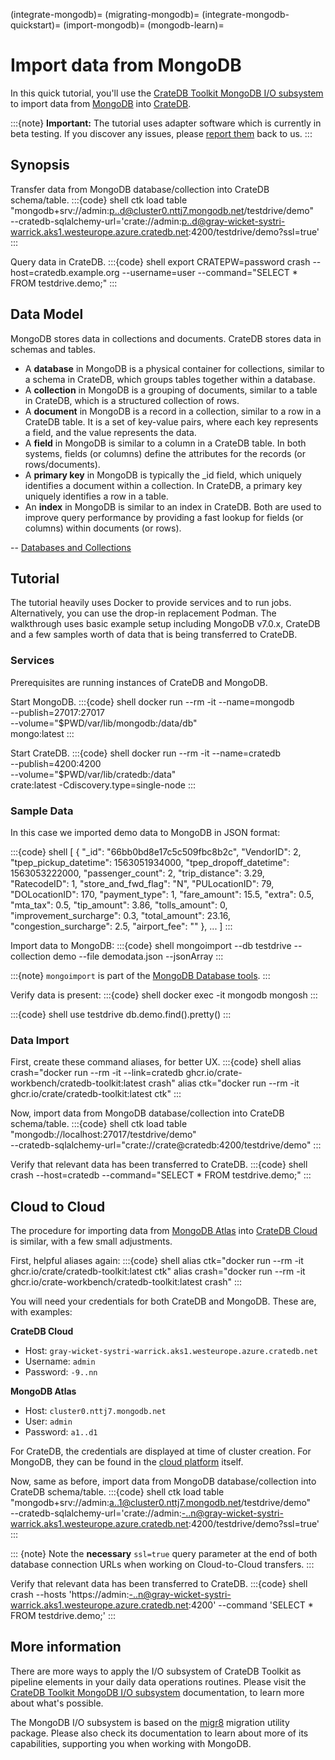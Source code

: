 (integrate-mongodb)=
(migrating-mongodb)=
(integrate-mongodb-quickstart)=
(import-mongodb)=
(mongodb-learn)=

# Import data from MongoDB

In this quick tutorial, you'll use the [CrateDB Toolkit MongoDB I/O subsystem]
to import data from [MongoDB] into [CrateDB].

:::{note}
**Important:** The tutorial uses adapter software which is currently in beta testing.
If you discover any issues, please [report them] back to us.
:::

## Synopsis
Transfer data from MongoDB database/collection into CrateDB schema/table.
:::{code} shell
ctk load table \
  "mongodb+srv://admin:p..d@cluster0.nttj7.mongodb.net/testdrive/demo" \
  --cratedb-sqlalchemy-url='crate://admin:p..d@gray-wicket-systri-warrick.aks1.westeurope.azure.cratedb.net:4200/testdrive/demo?ssl=true'
:::

Query data in CrateDB.
:::{code} shell
export CRATEPW=password
crash --host=cratedb.example.org --username=user --command="SELECT * FROM testdrive.demo;"
:::

## Data Model

MongoDB stores data in collections and documents. CrateDB stores
data in schemas and tables.

- A **database** in MongoDB is a physical container for collections, similar 
  to a schema in CrateDB, which groups tables together within a database.
- A **collection** in MongoDB is a grouping of documents, similar to a table 
  in CrateDB, which is a structured collection of rows.
- A **document** in MongoDB is a record in a collection, similar to a row in 
  a CrateDB table. It is a set of key-value pairs, where each key represents
  a field, and the value represents the data.
- A **field** in MongoDB is similar to a column in a CrateDB table. In both
  systems, fields (or columns) define the attributes for the records
  (or rows/documents).
- A **primary key** in MongoDB is typically the _id field, which uniquely 
  identifies a document within a collection. In CrateDB, a primary key 
  uniquely identifies a row in a table.
- An **index** in MongoDB is similar to an index in CrateDB. Both are used to
  improve query performance by providing a fast lookup for fields (or columns)
  within documents (or rows).

-- [Databases and Collections]

## Tutorial

The tutorial heavily uses Docker to provide services and to run jobs.
Alternatively, you can use the drop-in replacement Podman.
The walkthrough uses basic example setup including MongoDB v7.0.x, CrateDB
and a few samples worth of data that is being transferred to CrateDB.

### Services

Prerequisites are running instances of CrateDB and MongoDB.

Start MongoDB.
:::{code} shell
docker run --rm -it --name=mongodb \
  --publish=27017:27017 \
  --volume="$PWD/var/lib/mongodb:/data/db" \
  mongo:latest
:::

Start CrateDB.
:::{code} shell
docker run --rm -it --name=cratedb \
  --publish=4200:4200 \
  --volume="$PWD/var/lib/cratedb:/data" \
  crate:latest -Cdiscovery.type=single-node
:::

### Sample Data

In this case we imported demo data to MongoDB in JSON format:

:::{code} shell
  [
      {
          "_id": "66bb0bd8e17c5c509fbc8b2c",
          "VendorID": 2,
          "tpep_pickup_datetime": 1563051934000,
          "tpep_dropoff_datetime": 1563053222000,
          "passenger_count": 2,
          "trip_distance": 3.29,
          "RatecodeID": 1,
          "store_and_fwd_flag": "N",
          "PULocationID": 79,
          "DOLocationID": 170,
          "payment_type": 1,
          "fare_amount": 15.5,
          "extra": 0.5,
          "mta_tax": 0.5,
          "tip_amount": 3.86,
          "tolls_amount": 0,
          "improvement_surcharge": 0.3,
          "total_amount": 23.16,
          "congestion_surcharge": 2.5,
          "airport_fee": ""
      }, ...
  ]
:::

Import data to MongoDB:
:::{code} shell
mongoimport --db testdrive --collection demo --file demodata.json --jsonArray
:::

:::{note}
`mongoimport` is part of the [MongoDB Database tools].
:::

Verify data is present:
:::{code} shell
docker exec -it mongodb mongosh
:::

:::{code} shell
use testdrive
db.demo.find().pretty()
:::

### Data Import

First, create these command aliases, for better UX.
:::{code} shell
alias crash="docker run --rm -it --link=cratedb ghcr.io/crate-workbench/cratedb-toolkit:latest crash"
alias ctk="docker run --rm -it ghcr.io/crate/cratedb-toolkit:latest  ctk"
:::

Now, import data from MongoDB database/collection into CrateDB schema/table.
:::{code} shell
ctk load table \
  "mongodb://localhost:27017/testdrive/demo" \
  --cratedb-sqlalchemy-url="crate://crate@cratedb:4200/testdrive/demo"
:::

Verify that relevant data has been transferred to CrateDB.
:::{code} shell
crash --host=cratedb --command="SELECT * FROM testdrive.demo;"
:::

## Cloud to Cloud

The procedure for importing data from [MongoDB Atlas] into [CrateDB Cloud] is
similar, with a few small adjustments.

First, helpful aliases again:
:::{code} shell
alias ctk="docker run --rm -it ghcr.io/crate/cratedb-toolkit:latest ctk"
alias crash="docker run --rm -it ghcr.io/crate-workbench/cratedb-toolkit:latest crash"
:::

You will need your credentials for both CrateDB and MongoDB. 
These are, with examples:

**CrateDB Cloud**
* Host: ```gray-wicket-systri-warrick.aks1.westeurope.azure.cratedb.net```
* Username: ```admin```
* Password: ```-9..nn```

**MongoDB Atlas**
  * Host: ```cluster0.nttj7.mongodb.net```
  * User: ```admin```
  * Password: ```a1..d1```

For CrateDB, the credentials are displayed at time of cluster creation.
For MongoDB, they can be found in the [cloud platform] itself.

Now, same as before, import data from MongoDB database/collection into 
CrateDB schema/table.
:::{code} shell
ctk load table \
  "mongodb+srv://admin:a..1@cluster0.nttj7.mongodb.net/testdrive/demo" \
  --cratedb-sqlalchemy-url='crate://admin:-..n@gray-wicket-systri-warrick.aks1.westeurope.azure.cratedb.net:4200/testdrive/demo?ssl=true'
:::

::: {note}
Note the **necessary** `ssl=true` query parameter at the end of both database connection URLs
when working on Cloud-to-Cloud transfers.
:::

Verify that relevant data has been transferred to CrateDB.
:::{code} shell
crash --hosts 'https://admin:-..n@gray-wicket-systri-warrick.aks1.westeurope.azure.cratedb.net:4200' --command 'SELECT * FROM testdrive.demo;'
:::

## More information

There are more ways to apply the I/O subsystem of CrateDB Toolkit as
pipeline elements in your daily data operations routines. Please visit the 
[CrateDB Toolkit MongoDB I/O subsystem] documentation, to learn more about what's possible.

The MongoDB I/O subsystem is based on the [migr8] migration utility package. Please also
check its documentation to learn about more of its capabilities, supporting
you when working with MongoDB.


[cloud platform]: https://cloud.mongodb.com
[CrateDB]: https://github.com/crate/crate
[CrateDB Cloud]: https://console.cratedb.cloud/
[CrateDB Toolkit MongoDB I/O subsystem]: https://cratedb-toolkit.readthedocs.io/io/mongodb/loader.html
[Databases and Collections]: https://www.mongodb.com/docs/manual/core/databases-and-collections/
[migr8]: https://cratedb-toolkit.readthedocs.io/io/mongodb/migr8.html
[MongoDB]: https://www.mongodb.com/docs/manual/tutorial/install-mongodb-community-with-docker/
[MongoDB Atlas]: https://www.mongodb.com/cloud/atlas
[MongoDB Database tools]: https://www.mongodb.com/docs/database-tools/installation/installation-linux/
[report them]: https://github.com/crate-workbench/cratedb-toolkit/issues
